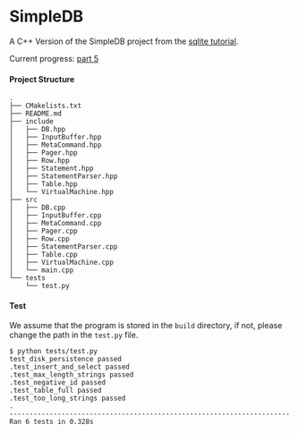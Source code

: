 # SimpleDB

A C++ Version of the SimpleDB project from the [sqlite tutorial](https://cstack.github.io/db_tutorial/).

Current progress: [part 5](https://cstack.github.io/db_tutorial/part_5.html)

#### Project Structure

```
.
├── CMakelists.txt
├── README.md
├── include
│   ├── DB.hpp
│   ├── InputBuffer.hpp
│   ├── MetaCommand.hpp
│   ├── Pager.hpp
│   ├── Row.hpp
│   ├── Statement.hpp
│   ├── StatementParser.hpp
│   ├── Table.hpp
│   └── VirtualMachine.hpp
├── src
│   ├── DB.cpp
│   ├── InputBuffer.cpp
│   ├── MetaCommand.cpp
│   ├── Pager.cpp
│   ├── Row.cpp
│   ├── StatementParser.cpp
│   ├── Table.cpp
│   ├── VirtualMachine.cpp
│   └── main.cpp
└── tests
    └── test.py
```


#### Test

We assume that the program is stored in the `build` directory, if not, please change the path in the `test.py` file.

```
$ python tests/test.py
test_disk_persistence passed
.test_insert_and_select passed
.test_max_length_strings passed
.test_negative_id passed
.test_table_full passed
.test_too_long_strings passed
.
----------------------------------------------------------------------
Ran 6 tests in 0.328s
```
